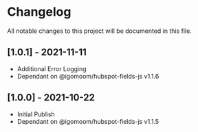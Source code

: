 # Changelog

All notable changes to this project will be documented in this file.

## [1.0.1] - 2021-11-11
- Additional Error Logging
- Dependant on @igomoom/hubspot-fields-js v1.1.6

## [1.0.0] - 2021-10-22
- Initial Publish
- Dependant on @igomoom/hubspot-fields-js v1.1.5
